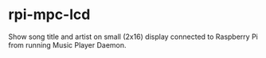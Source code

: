 # rpi-mpc-lcd
Show song title and artist on small (2x16) display connected to Raspberry Pi from running Music Player Daemon.
